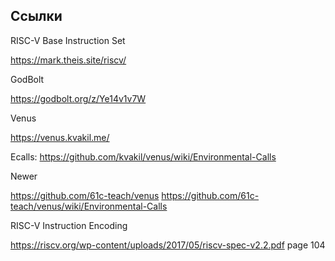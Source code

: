 ## Ссылки

RISC-V Base Instruction Set

https://mark.theis.site/riscv/

GodBolt

https://godbolt.org/z/Ye14v1v7W


Venus

https://venus.kvakil.me/

Ecalls:
https://github.com/kvakil/venus/wiki/Environmental-Calls

Newer

https://github.com/61c-teach/venus
https://github.com/61c-teach/venus/wiki/Environmental-Calls

RISC-V Instruction Encoding

https://riscv.org/wp-content/uploads/2017/05/riscv-spec-v2.2.pdf page 104
